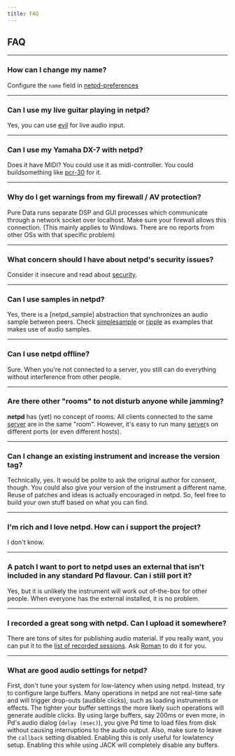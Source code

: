 ```yaml
---
title: FAQ
---
```


## FAQ

---

### How can I change my name?

Configure the `name` field in [netpd-preferences](../netpd-preferences)

---

### Can I use my live guitar playing in netpd?
Yes, you can use [evil](/instruments/evil) for live audio input.

---

### Can I use my Yamaha DX-7 with netpd?
Does it have MIDI? You could use it as midi-controller. You could
buildsomething like [pcr-30](/instruments/pcr-30) for it.

---

### Why do I get warnings from my firewall / AV protection?
Pure Data runs separate DSP and GUI processes which communicate through
a network socket over localhost. Make sure your firewall allows this
connection. (This mainly applies to Windows. There are no reports
from other OSs with that specific problem)

---

### What concern should I have about netpd's security issues?
Consider it insecure and read about [security](../security).

---

### Can I use samples in netpd?
Yes, there is a [netpd_sample] abstraction that synchronizes an audio
sample between peers. Check [simplesample](/instruments/simplesample)
or [ripple](/instruments/ripple) as examples that makes use of audio samples.

---

### Can I use netpd offline?
Sure. When you're not connected to a server, you still can do everything
without interference from other people.

---

### Are there other "rooms" to not disturb anyone while jamming?
**netpd** has (yet) no concept of rooms. All clients connected to the same
[server](../server) are in the same "room". However, it's easy to run many
[server](../server)s on different ports (or even different hosts).

---

### Can I change an existing instrument and increase the version tag?
Technically, yes. It would be polite to ask the original author for
consent, though. You could also give your version of the instrument a
different name. Reuse of patches and ideas is actually encouraged
in netpd. So, feel free to build your own stuff based on what you can
find.

---

### I'm rich and I love netpd. How can i support the project?
I don't know.

---

### A patch I want to port to netpd uses an external that isn't included in any standard Pd flavour. Can i still port it?
Yes, but it is unlikely the instrument will work out of-the-box for
other people. When everyone has the external installed, it is no problem.

---

### I recorded a great song with netpd. Can I upload it somewhere?
There are tons of sites for publishing audio material. If you really want,
you can put it to the [list of recorded sessions](/sessions/?C=N;O=D). Ask
[Roman](mailto:roman@netpd.org) to do it for you.

---

### What are good audio settings for netpd?
First, don't tune your system for low-latency when using netpd. Instead,
try to configure large buffers. Many operations in netpd are not real-time safe
and will trigger drop-outs (audible clicks), such as loading instruments
or effects. The tighter your buffer settings the more likely such
operations will generate audible clicks. By using large buffers, say 200ms
or even more, in Pd's audio dialog (`delay (msec)`), you give Pd time
to load files from disk without causing interruptions to the audio output.
Also, make sure to leave the `callback` setting disabled. Enabling
this is only useful for lowlatency setup. Enabling this while using JACK
will completely disable any buffers.
